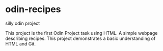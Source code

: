 # odin-recipes
silly odin project

This project is the first Odin Project task using HTML. A simple webpage describing recipes. 
This project demonstrates a basic understanding of HTML and Git.